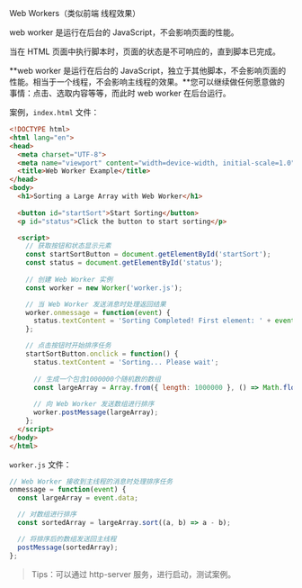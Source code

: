 Web Workers（类似前端 线程效果）

web worker 是运行在后台的 JavaScript，不会影响页面的性能。

当在 HTML 页面中执行脚本时，页面的状态是不可响应的，直到脚本已完成。

**web worker 是运行在后台的 JavaScript，独立于其他脚本，不会影响页面的性能。相当于一个线程，不会影响主线程的效果。**您可以继续做任何愿意做的事情：点击、选取内容等等，而此时 web worker 在后台运行。

案例，`index.html` 文件：

```html
<!DOCTYPE html>
<html lang="en">
<head>
  <meta charset="UTF-8">
  <meta name="viewport" content="width=device-width, initial-scale=1.0">
  <title>Web Worker Example</title>
</head>
<body>
  <h1>Sorting a Large Array with Web Worker</h1>
  
  <button id="startSort">Start Sorting</button>
  <p id="status">Click the button to start sorting</p>

  <script>
    // 获取按钮和状态显示元素
    const startSortButton = document.getElementById('startSort');
    const status = document.getElementById('status');
    
    // 创建 Web Worker 实例
    const worker = new Worker('worker.js');

    // 当 Web Worker 发送消息时处理返回结果
    worker.onmessage = function(event) {
      status.textContent = 'Sorting Completed! First element: ' + event.data[100];
    };

    // 点击按钮时开始排序任务
    startSortButton.onclick = function() {
      status.textContent = 'Sorting... Please wait';
      
      // 生成一个包含1000000个随机数的数组
      const largeArray = Array.from({ length: 1000000 }, () => Math.floor(Math.random() * 1000000));
      
      // 向 Web Worker 发送数组进行排序
      worker.postMessage(largeArray);
    };
  </script>
</body>
</html>
```

`worker.js` 文件：

```js
// Web Worker 接收到主线程的消息时处理排序任务
onmessage = function(event) {
  const largeArray = event.data;

  // 对数组进行排序
  const sortedArray = largeArray.sort((a, b) => a - b);

  // 将排序后的数组发送回主线程
  postMessage(sortedArray);
};
```

> Tips：可以通过 http-server 服务，进行启动，测试案例。
